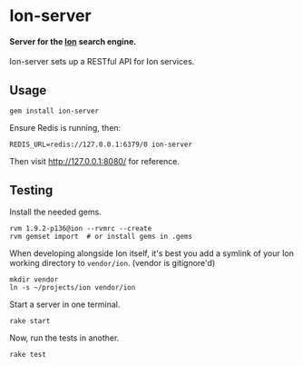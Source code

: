 Ion-server
==========

#### Server for the [Ion](http://github.com/rstacruz/ion) search engine.

Ion-server sets up a RESTful API for Ion services.

Usage
-----

    gem install ion-server

Ensure Redis is running, then:

    REDIS_URL=redis://127.0.0.1:6379/0 ion-server

Then visit http://127.0.0.1:8080/ for reference.

Testing
-------

Install the needed gems.

    rvm 1.9.2-p136@ion --rvmrc --create
    rvm gemset import  # or install gems in .gems

When developing alongside Ion itself, it's best you add a symlink of your
Ion working directory to `vendor/ion`. (vendor is gitignore'd)

    mkdir vendor
    ln -s ~/projects/ion vendor/ion

Start a server in one terminal.

    rake start

Now, run the tests in another.

    rake test
